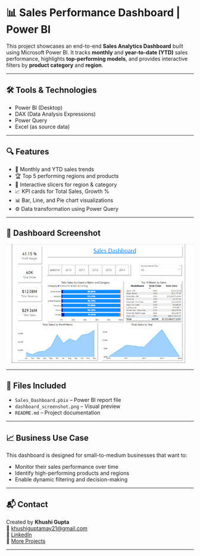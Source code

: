 # 📊 Sales Performance Dashboard | Power BI

This project showcases an end-to-end **Sales Analytics Dashboard** built using Microsoft Power BI. It tracks **monthly** and **year-to-date (YTD)** sales performance, highlights **top-performing models**, and provides interactive filters by **product category** and **region**.

---

## 🛠️ Tools & Technologies
- Power BI (Desktop)
- DAX (Data Analysis Expressions)
- Power Query
- Excel (as source data)

---

## 🔍 Features
- 📅 Monthly and YTD sales trends
- 🏆 Top 5 performing regions and products
- 🔄 Interactive slicers for region & category
- 📈 KPI cards for Total Sales, Growth %
- 📊 Bar, Line, and Pie chart visualizations
- ⚙️ Data transformation using Power Query

---

## 📸 Dashboard Screenshot

![Sales Dashboard Screenshot](https://github.com/Khushi-gupta21/Sales_Dashboard/blob/intermediate/Screenshots/Screenshot%20(1).png)

---

## 📁 Files Included
- `Sales_Dashboard.pbix` – Power BI report file  
- `dashboard_screenshot.png` – Visual preview  
- `README.md` – Project documentation

---

## 📈 Business Use Case
This dashboard is designed for small-to-medium businesses that want to:
- Monitor their sales performance over time
- Identify high-performing products and regions
- Enable dynamic filtering and decision-making

---

## 📬 Contact
Created by **Khushi Gupta**  
📧 [khushiguptamay21@gmail.com](mailto:khushiguptamay21@gmail.com)  
🔗 [LinkedIn](https://www.linkedin.com/in/khushi-gupta-b0742a203)  
📂 [More Projects](https://github.com/Khushi-gupta21)

---

